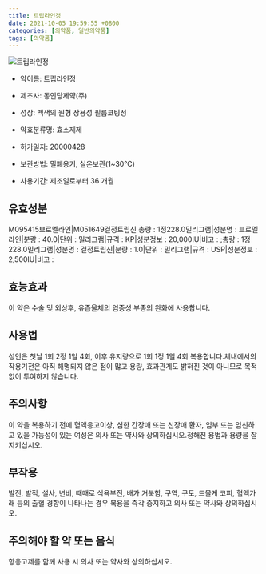 ```yaml
---
title: 트립라인정
date: 2021-10-05 19:59:55 +0800
categories: [의약품, 일반의약품]
tags: [의약품]
---
```

![트립라인정](https://nedrug.mfds.go.kr/pbp/cmn/itemImageDownload/147765863312600192)

- 약이름: 트립라인정
- 제조사: 동인당제약(주)
- 성상: 백색의 원형 장용성 필름코팅정

- 약효분류명: 효소제제
- 허가일자: 20000428
- 보관방법: 밀폐용기, 실온보관(1~30℃)
- 사용기간: 제조일로부터 36 개월
## 유효성분
M095415브로멜라인|M051649결정트립신
총량 : 1정228.0밀리그램|성분명 : 브로멜라인|분량 : 40.0|단위 : 밀리그램|규격 : KP|성분정보 : 20,000IU|비고 : ;총량 : 1정228.0밀리그램|성분명 : 결정트립신|분량 : 1.0|단위 : 밀리그램|규격 : USP|성분정보 : 2,500IU|비고 :
## 효능효과
이 약은 수술 및 외상후, 유즙울체의 염증성 부종의 완화에 사용합니다.
## 사용법
성인은 첫날 1회 2정 1일 4회, 이후 유지량으로 1회 1정 1일 4회 복용합니다.체내에서의 작용기전은 아직 해명되지 않은 점이 많고 용량, 효과관계도 밝혀진 것이 아니므로 목적 없이 투여하지 않습니다.
## 주의사항
이 약을 복용하기 전에 혈액응고이상, 심한 간장애 또는 신장애 환자, 임부 또는 임신하고 있을 가능성이 있는 여성은 의사 또는 약사와 상의하십시오.정해진 용법과 용량을 잘 지키십시오.
## 부작용
발진, 발적, 설사, 변비, 때때로 식욕부진, 배가 거북함, 구역, 구토, 드물게 코피, 혈액가래 등의 출혈 경향이 나타나는 경우 복용을 즉각 중지하고 의사 또는 약사와 상의하십시오.
## 주의해야 할 약 또는 음식
항응고제를 함께 사용 시 의사 또는 약사와 상의하십시오.
